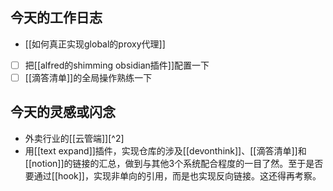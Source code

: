 ## 今天的工作日志

- [[如何真正实现global的proxy代理]]
- [ ] 把[[alfred的shimming obsidian插件]]配置一下
- [ ] [[滴答清单]]的全局操作熟练一下

## 今天的灵感或闪念

- 外卖行业的[[云管端]][^2]
- 用[[text expand]]插件，实现仓库的涉及[[devonthink]]、[[滴答清单]]和[[notion]]的链接的汇总，做到与其他3个系统配合程度的一目了然。至于是否要通过[[hook]]，实现非单向的引用，而是也实现反向链接。这还得再考察。
